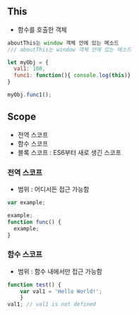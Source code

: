 ## This
 * 함수를 호출한 객체
```js
aboutThis는 window 객체 안에 있는 메소드
/// aboutThis는 window 객체 안에 있는 메소드
```
```js
let myObj = {
  val1: 100,
  func1: function(){ console.log(this)}
}

myObj.func1();
```

## Scope
* 전역 스코프
* 함수 스코프
* 블록 스코프 : ES6부터 새로 생긴 스코프

### 전역 스코프
 * 범위 : 어디서든 접근 가능함
```js
var example;

example;
function func() {
  example;
}
```

### 함수 스코프
 * 범위 : 함수 내에서만 접근 가능함
```js
function test() {
    var val1 = 'Hello World!';
    }
val1; // val1 is not defined
```

